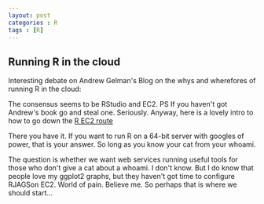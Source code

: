 ```yaml
---
layout: post
categories : R
tags : [R]
---
```


## Running R in the cloud

Interesting debate on Andrew Gelman's Blog on the whys and wherefores of running R in the cloud: <A href="http://andrewgelman.com/2011/07/r_on_the_cloud/"></A> 

The consensus seems to be RStudio and EC2. PS If you haven't got Andrew's book <A href="http://www.stat.columbia.edu/~gelman/arm/"></A>go and steal one. Seriously. Anyway, here is a lovely intro to how to go down the <A href="http://toreopsahl.com/2011/10/17/securely-using-r-and-rstudio-on-amazons-ec2/">R EC2 route</A>

There you have it. If you want to run R on a 64-bit server with googles of power, that is your answer. So long as you know your cat from your whoami.

The question is whether we want web services running useful tools for those who don't give a cat about a whoami. I don't know. But I do know that people love my ggplot2 graphs, but they haven't got time to configure RJAGSon EC2. World of pain. Believe me. So perhaps that is where we should start...



